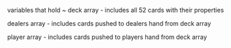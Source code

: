 variables that hold ~ 
deck array - includes all 52 cards with their properties

dealers array - includes cards pushed to dealers hand from deck array

player array - includes cards pushed to players hand from deck array


